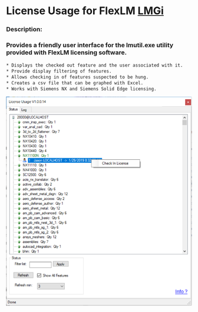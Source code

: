 # License Usage for FlexLM          [LMGi](www.tlmgi.com)
### Description:
### Provides a friendly user interface for the lmutil.exe utility provided with FlexLM licensing software.

    * Displays the checked out feature and the user associated with it.
    * Provide display filtering of features.
    * Allows checking in of features suspected to be hung.
    * Creates a csv file that can be graphed with Excel.
    * Works with Siemens NX and Siemens Solid Edge licensing. 

![Sample](https://github.com/LMGiJason/License_Usage_for_FlexLM/blob/master/LicenseUsage.PNG)
